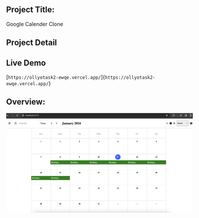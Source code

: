 ## Project Title: 
Google Calender Clone
## Project Detail

## Live Demo
[`https://ollyotask2-ewqe.vercel.app/`]{`https://ollyotask2-ewqe.vercel.app/`}


## Overview:
![plot](./src/assets/project-overview.png)


